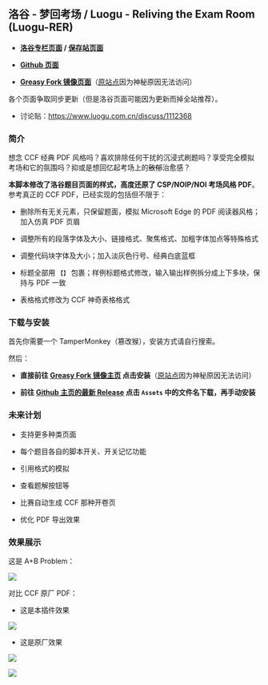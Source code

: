## 洛谷 - 梦回考场 / Luogu - Reliving the Exam Room (Luogu-RER)

+ **[洛谷专栏页面](https://www.luogu.com.cn/article/1zsty2vh) / [保存站页面](https://www.luogu.me/article/1zsty2vh)**

+ **[Github 页面](https://github.com/Jerrycyx/Luogu-RER)**

+ **[Greasy Fork 镜像页面](https://www.fu.cloudns.be/zh-CN/scripts/543195-%E6%B4%9B%E8%B0%B7-%E6%A2%A6%E5%9B%9E%E8%80%83%E5%9C%BA)**（[原站点](https://greasyfork.org/zh-CN/scripts/543195-%E6%B4%9B%E8%B0%B7-%E6%A2%A6%E5%9B%9E%E8%80%83%E5%9C%BA)因为神秘原因无法访问）

各个页面争取同步更新（但是洛谷页面可能因为更新而掉全站推荐）。

+ 讨论贴：<https://www.luogu.com.cn/discuss/1112368>

### 简介

想念 CCF 经典 PDF 风格吗？喜欢排除任何干扰的沉浸式刷题吗？享受完全模拟考场和它的氛围吗？抑或是想回忆起考场上的~~致郁~~治愈感？

**本脚本修改了洛谷题目页面的样式，高度还原了 CSP/NOIP/NOI 考场风格 PDF**。参考真正的 CCF PDF，已经实现的包括但不限于：

+ 删除所有无关元素，只保留题面，模拟 Microsoft Edge 的 PDF 阅读器风格；加入仿真 PDF 页眉

+ 调整所有的段落字体及大小、链接格式、聚焦格式、加粗字体加点等特殊格式

+ 调整代码块字体及大小；加入淡灰色行号、经典白底蓝框

+ 标题全部用 `【】` 包裹；样例标题格式修改，输入输出样例拆分成上下多块，保持与 PDF 一致

+ 表格格式修改为 CCF 神奇表格格式

### 下载与安装

首先你需要一个 TamperMonkey（篡改猴），安装方式请自行搜索。

然后：

+ **直接前往 [Greasy Fork 镜像主页](https://www.fu.cloudns.be/zh-CN/scripts/543195-%E6%B4%9B%E8%B0%B7-%E6%A2%A6%E5%9B%9E%E8%80%83%E5%9C%BA) 点击安装**（[原站点](https://greasyfork.org/zh-CN/scripts/543195-%E6%B4%9B%E8%B0%B7-%E6%A2%A6%E5%9B%9E%E8%80%83%E5%9C%BA)因为神秘原因无法访问）

+ **前往 [Github 主页的最新 Release](https://github.com/Jerrycyx/Luogu-RER/releases/latest) 点击 `Assets` 中的文件名下载，再手动安装**

### 未来计划

+ 支持更多种类页面

+ 每个题目各自的脚本开关、开关记忆功能

+ 引用格式的模拟

+ 查看题解按钮等

+ 比赛自动生成 CCF 那种开卷页

+ 优化 PDF 导出效果

### 效果展示

这是 A+B Problem：

![](https://s21.ax1x.com/2025/07/21/pV8yktI.png)

对比 CCF 原厂 PDF：

+ 这是本插件效果

![](https://s21.ax1x.com/2025/07/21/pV8yFAA.jpg)

+ 这是原厂效果

![](https://s21.ax1x.com/2025/07/21/pV8yC0H.jpg)

![](https://s21.ax1x.com/2025/07/21/pV8y9ne.jpg)
